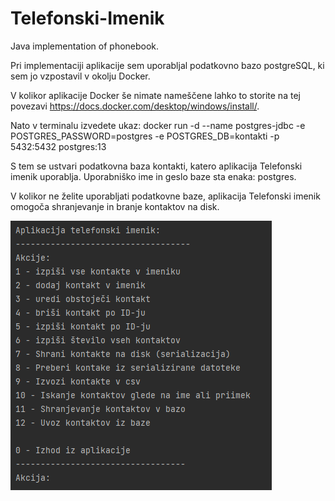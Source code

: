 # Telefonski-Imenik
Java implementation of phonebook.

Pri implementaciji aplikacije sem uporabljal podatkovno bazo postgreSQL, ki sem jo vzpostavil v okolju Docker.

V kolikor aplikacije Docker še nimate nameščene lahko to storite na tej povezavi https://docs.docker.com/desktop/windows/install/.

Nato v terminalu izvedete ukaz: docker run -d --name postgres-jdbc -e POSTGRES_PASSWORD=postgres -e POSTGRES_DB=kontakti -p 5432:5432 postgres:13

S tem se ustvari podatkovna baza kontakti, katero aplikacija Telefonski imenik uporablja. Uporabniško ime in geslo baze sta enaka: postgres.

V kolikor ne želite uporabljati podatkovne baze, aplikacija Telefonski imenik omogoča shranjevanje in branje kontaktov na disk.

![Funkcionalnosti aplikacije](Telefonski_imenik_fukncionalnosti.png)